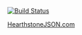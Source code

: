[![Build Status](https://travis-ci.org/HearthSim/HearthstoneJSON.com.svg?branch=master)](https://travis-ci.org/HearthSim/HearthstoneJSON.com)

[HearthstoneJSON.com](https://HearthstoneJSON.com)
